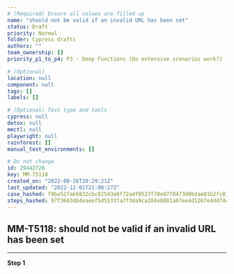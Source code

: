```yaml
---
# (Required) Ensure all values are filled up
name: "should not be valid if an invalid URL has been set"
status: Draft
priority: Normal
folder: Cypress drafts
authors: ""
team_ownership: []
priority_p1_to_p4: P3 - Deep Functions (Do extensive scenarios work?)

# (Optional)
location: null
component: null
tags: []
labels: []

# (Optional) Test type and tools
cypress: null
detox: null
mmctl: null
playwright: null
rainforest: []
manual_test_environments: []

# Do not change
id: 29442720
key: MM-T5118
created_on: "2022-08-26T20:29:21Z"
last_updated: "2022-12-01T21:08:27Z"
case_hashed: f9ba52fab6832cbc82543e0f72adf0527f78e0778473d0bdae01b2fc83bd1515cb103160d5bf389f722affdbb5511cdf
steps_hashed: 97f3683db4eaeef5d5531fa7f3da9ca284e8881a87ee4d1267e4dd74c6ed9f072f466751c3066801a655928ba03982d3
---
```


<!-- (Auto-generated) Based on frontmatter's "key" and "name" -->

## MM-T5118: should not be valid if an invalid URL has been set

---

**Step 1**
